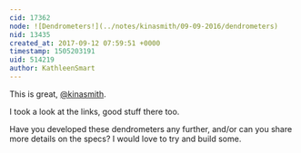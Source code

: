 ```yaml
---
cid: 17362
node: ![Dendrometers!](../notes/kinasmith/09-09-2016/dendrometers)
nid: 13435
created_at: 2017-09-12 07:59:51 +0000
timestamp: 1505203191
uid: 514219
author: KathleenSmart
---
```


This is great, [@kinasmith](/profile/kinasmith).

I took a look at the links, good stuff there too.

Have you developed these dendrometers any further, and/or can you share more details on the specs? I would love to try and build some. 